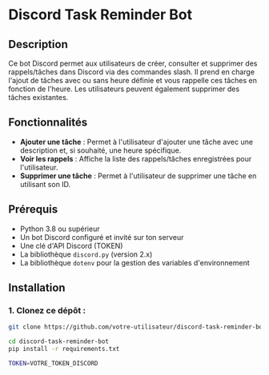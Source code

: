 # Discord Task Reminder Bot

## Description
Ce bot Discord permet aux utilisateurs de créer, consulter et supprimer des rappels/tâches dans Discord via des commandes slash. Il prend en charge l'ajout de tâches avec ou sans heure définie et vous rappelle ces tâches en fonction de l'heure. Les utilisateurs peuvent également supprimer des tâches existantes.

## Fonctionnalités
- **Ajouter une tâche** : Permet à l'utilisateur d'ajouter une tâche avec une description et, si souhaité, une heure spécifique.
- **Voir les rappels** : Affiche la liste des rappels/tâches enregistrées pour l'utilisateur.
- **Supprimer une tâche** : Permet à l'utilisateur de supprimer une tâche en utilisant son ID.

## Prérequis
- Python 3.8 ou supérieur
- Un bot Discord configuré et invité sur ton serveur
- Une clé d'API Discord (TOKEN)
- La bibliothèque `discord.py` (version 2.x)
- La bibliothèque `dotenv` pour la gestion des variables d'environnement

## Installation

### 1. Clonez ce dépôt :
```bash
git clone https://github.com/votre-utilisateur/discord-task-reminder-bot.git

cd discord-task-reminder-bot
pip install -r requirements.txt

TOKEN=VOTRE_TOKEN_DISCORD
